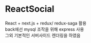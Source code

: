 # ReactSocial
React + next.js + redux/ redux-saga 활용<br>
back에선 mysql 조작을 위해 express 사용<br>
그외 기본적인 서버사이드 렌더링을 하였음<br>
